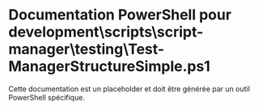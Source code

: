 # Documentation PowerShell pour development\scripts\script-manager\testing\Test-ManagerStructureSimple.ps1

Cette documentation est un placeholder et doit être générée par un outil PowerShell spécifique.
